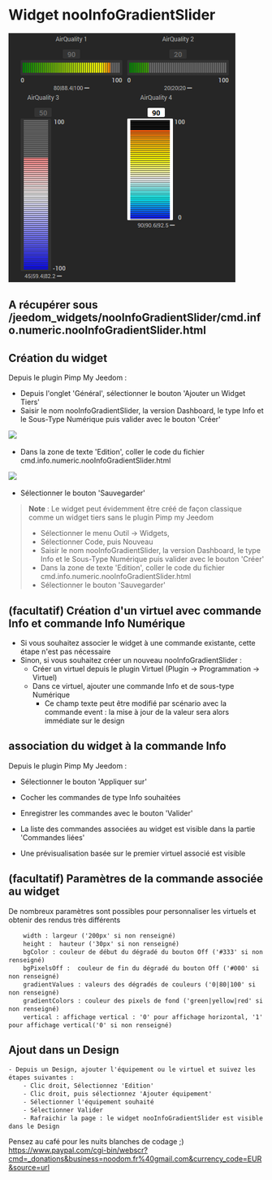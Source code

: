 # Widget nooInfoGradientSlider

![](doc/images/nooInfoGradientSlider.png)

## A récupérer sous /jeedom_widgets/nooInfoGradientSlider/cmd.info.numeric.nooInfoGradientSlider.html

## Création du widget

Depuis le plugin Pimp My Jeedom :

- Depuis l'onglet 'Général', sélectionner le bouton 'Ajouter un Widget Tiers'
- Saisir le nom nooInfoGradientSlider, la version Dashboard, le type Info et le Sous-Type Numérique puis valider avec le bouton 'Créer'

![](../nooSlider/doc/images/pimpWidgetCreation.png)

- Dans la zone de texte 'Edition', coller le code du fichier cmd.info.numeric.nooInfoGradientSlider.html

![](../nooSlider/doc/images/pimpCodeAdd.png)

- Sélectionner le bouton 'Sauvegarder'

> **Note** : Le widget peut évidemment être créé de façon classique comme un widget tiers sans le plugin Pimp my Jeedom
>
> - Sélectionner le menu Outil -> Widgets,
> - Sélectionner Code, puis Nouveau
> - Saisir le nom nooInfoGradientSlider, la version Dashboard, le type Info et le Sous-Type Numérique puis valider avec le bouton 'Créer'
> - Dans la zone de texte 'Edition', coller le code du fichier cmd.info.numeric.nooInfoGradientSlider.html
> - Sélectionner le bouton 'Sauvegarder'

## (facultatif) Création d'un virtuel avec commande Info et commande Info Numérique

- Si vous souhaitez associer le widget à une commande existante, cette étape n'est pas nécessaire
- Sinon, si vous souhaitez créer un nouveau nooInfoGradientSlider :
  - Créer un virtuel depuis le plugin Virtuel (Plugin -> Programmation -> Virtuel)
  - Dans ce virtuel, ajouter une commande Info et de sous-type Numérique
    - Ce champ texte peut être modifié par scénario avec la commande event : la mise à jour de la valeur sera alors immédiate sur le design

## association du widget à la commande Info

Depuis le plugin Pimp My Jeedom :

- Sélectionner le bouton 'Appliquer sur'
- Cocher les commandes de type Info souhaitées
- Enregistrer les commandes avec le bouton 'Valider'

- La liste des commandes associées au widget est visible dans la partie 'Commandes liées'
- Une prévisualisation basée sur le premier virtuel associé est visible

## (facultatif) Paramètres de la commande associée au widget

De nombreux paramètres sont possibles pour personnaliser les virtuels et obtenir des rendus très différents

        width : largeur ('200px' si non renseigné)
        height :  hauteur ('30px' si non renseigné)
        bgColor : couleur de début du dégradé du bouton Off ('#333' si non renseigné)
        bgPixelsOff :  couleur de fin du dégradé du bouton Off ('#000' si non renseigné)
        gradientValues : valeurs des dégradés de couleurs ('0|80|100' si non renseigné)
        gradientColors : couleur des pixels de fond ('green|yellow|red' si non renseigné)
        vertical : affichage vertical : '0' pour affichage horizontal, '1' pour affichage vertical('0' si non renseigné)

## Ajout dans un Design

    - Depuis un Design, ajouter l'équipement ou le virtuel et suivez les étapes suivantes :
    	- Clic droit, Sélectionnez 'Edition'
    	- Clic droit, puis sélectionnez 'Ajouter équipement'
    	- Sélectionner l'équipement souhaité
    	- Sélectionner Valider
    	- Rafraichir la page : le widget nooInfoGradientSlider est visible dans le Design

Pensez au café pour les nuits blanches de codage ;) https://www.paypal.com/cgi-bin/webscr?cmd=_donations&business=noodom.fr%40gmail.com&currency_code=EUR&source=url

